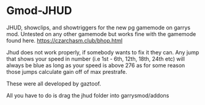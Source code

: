 # Gmod-JHUD
JHUD, showclips, and showtriggers for the new pg gamemode on garrys mod. Untested on any other gamemode but works fine with the gamemode found here. https://czarchasm.club/bhop.html

Jhud does not work properly, if somebody wants to fix it they can. Any jump that shows your speed in number (i.e 1st - 6th, 12th, 18th, 24th etc) will always be blue as long as your speed is above 276 as for some reason those jumps calculate gain off of max prestrafe.



These were all developed by gaztoof.


All you have to do is drag the jhud folder into garrysmod/addons
